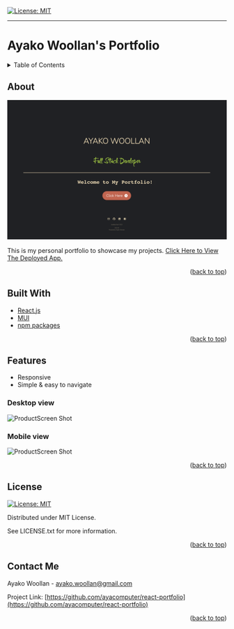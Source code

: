 
[![License: MIT](https://img.shields.io/badge/License-MIT-yellow.svg)](https://opensource.org/licenses/MIT)

---
  
# Ayako Woollan's Portfolio
<details>
  
<summary>Table of Contents</summary>

  
<ol>
  
<li>
  
<a href="#about">About</a></li>

  
<ul>
  
<li><a href="#built-with">Built With</a></li>

<li><a href="#features">Features</a></li>

<li><a href="#license">License</a></>
  
<li><a href="#contact">Contact</a></>
  
</ol>
  
</details>

 ## About


 ![ProductScreen Shot](./public/assets/home.png)

This is my personal portfolio to showcase my projects.
[Click Here to View The Deployed App.](https://ayacomputer.github.io/react-portfolio/)

<p align = "right">(<a href="#top">back to top</a>)</>

 ## Built With
* [React.js](https://reactjs.org/) 
* [MUI](https://mui.com/) 
* [npm packages](https://www.npmjs.com/) 

<p align = "right"> (<a href="#top">back to top</a>)</>

 ## Features
* Responsive
* Simple & easy to navigate

### Desktop view
![ProductScreen Shot](./public/assets/pc.png)

### Mobile view 
![ProductScreen Shot](./public/assets/mobile.png)



<p align = "right"> (<a href="#top">back to top</a>)</>

## License

[![License: MIT](https://img.shields.io/badge/License-MIT-yellow.svg)](https://opensource.org/licenses/MIT)

Distributed under MIT License.

See LICENSE.txt for more information.

<p align ="right">(<a href="#top">back to top</a>)</>

 ## Contact Me

Ayako Woollan - ayako.woollan@gmail.com

Project Link: [https://github.com/ayacomputer/react-portfolio](https://github.com/ayacomputer/react-portfolio)

<p align="right">(<a href="#top">back to top</a>)</>
